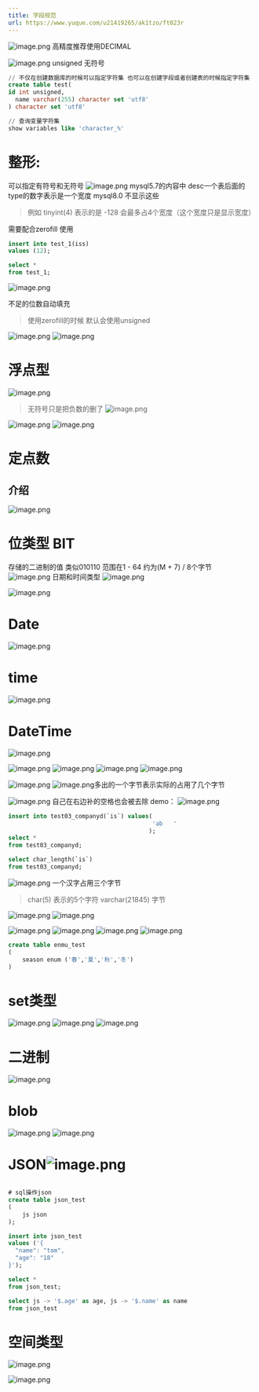 ```yaml
---
title: 字段规范
url: https://www.yuque.com/u21419265/ak1tzo/ft023r
---
```


![image.png](../../assets/mysql/ft023r/1646832534882-d00371e8-7ac2-4bd1-be29-dde81b89331f.png)
高精度推荐使用DECIMAL

![image.png](../../assets/mysql/ft023r/1646835311128-315df4d2-8950-4676-aaf7-08148b9db424.png)
unsigned 无符号

```sql
// 不仅在创建数据库的时候可以指定字符集 也可以在创建字段或者创建表的时候指定字符集
create table test(
id int unsigned,
  name varchar(255) character set 'utf8'
) character set 'utf8'
```

```sql
// 查询变量字符集
show variables like 'character_%'

```



# 整形:

可以指定有符号和无符号
![image.png](../../assets/mysql/ft023r/1646837230361-86f1fa8b-7a14-46c9-ae50-5077668513cd.png)
mysql5.7的内容中
desc一个表后面的type的数字表示是一个宽度
mysql8.0 不显示这些

> 例如 tinyint(4) 表示的是 -128 会最多占4个宽度（这个宽度只是显示宽度）

需要配合zerofill 使用

```sql
insert into test_1(iss)
values (12);

select *
from test_1;
```

![image.png](../../assets/mysql/ft023r/1646838296031-052c95f0-b29f-4c1c-80ca-04466d2caaa6.png)

不足的位数自动填充

> 使用zerofill的时候 默认会使用unsigned

![image.png](../../assets/mysql/ft023r/1646838529346-58dd32fb-fc65-431c-9dde-37fc061b2de2.png)
![image.png](../../assets/mysql/ft023r/1646838548566-b454f7d7-4cac-4356-94a5-8e4ebcff50ed.png)

# 浮点型

![image.png](../../assets/mysql/ft023r/1646969561012-76b94d37-00d0-40f9-9735-1a94b8dc3c2f.png)

> 无符号只是把负数的删了
> ![image.png](../../assets/mysql/ft023r/1646969821870-ecd012b9-91f9-4d33-9584-bc4437314062.png)

![image.png](../../assets/mysql/ft023r/1646969867420-cc7a36e3-b0b8-44a5-bcc4-b61dfbe20c35.png)
![image.png](../../assets/mysql/ft023r/1646970249762-faf81aa4-0222-4fd8-94d9-09216620566d.png)

# 定点数



## 介绍

![image.png](../../assets/mysql/ft023r/1646970389886-79317ddf-03a9-4db5-8555-79576fa6e907.png)

# 位类型 BIT

存储的二进制的值 类似010110
范围在1 - 64 约为(M + 7) / 8个字节
![image.png](../../assets/mysql/ft023r/1647018228563-3689d062-f3c6-4bc1-a5e4-b3f80839134a.png)
日期和时间类型
![image.png](../../assets/mysql/ft023r/1647018295882-e3270952-c154-42d9-a717-c3e7810188bb.png)

![image.png](../../assets/mysql/ft023r/1647018453346-5d81fd2e-5915-4c12-9940-477f8afe6a4a.png)

# Date

![image.png](../../assets/mysql/ft023r/1647018784897-178ad21b-d9da-4a79-a89e-27925db5317a.png)

# time

![image.png](../../assets/mysql/ft023r/1647019384860-aeb5d0d7-94f2-49be-9e5c-660e277c472f.png)

# DateTime

![image.png](../../assets/mysql/ft023r/1647019749516-baf067e8-0af7-4491-9927-1f4d6de66c29.png)

![image.png](../../assets/mysql/ft023r/1647160237638-5dd4981d-dd54-4909-b89a-e5c8d0ef5825.png)
![image.png](../../assets/mysql/ft023r/1647160328887-e89263c8-4358-4297-aaea-da801225e02b.png)
![image.png](../../assets/mysql/ft023r/1647160396340-4b98c22e-bb06-4e1c-bb99-6b1124864acc.png)
![image.png](../../assets/mysql/ft023r/1647160659102-e8c9c02e-b8ca-4649-9951-2d648ef698ef.png)

![image.png](../../assets/mysql/ft023r/1647160857252-f0eb4d01-0a01-499b-a37d-5139b7576be0.png)
![image.png](../../assets/mysql/ft023r/1647160969280-70a49391-e5f2-4356-bcfc-4323abb1bb2d.png)多出的一个字节表示实际的占用了几个字节

![image.png](../../assets/mysql/ft023r/1647161032105-1bb7384a-b23a-44c6-9343-52ad6ba5144c.png)
自己在右边补的空格也会被去除
demo：
![image.png](../../assets/mysql/ft023r/1647161556236-343a583d-1bd4-4de3-ba8d-4924f72c3cfc.png)

```sql
insert into test03_companyd(`is`) values(
                                         'ab   '
                                        );
select *
from test03_companyd;

select char_length(`is`)
from test03_companyd;

```

![image.png](../../assets/mysql/ft023r/1647161716794-6940bfa1-5751-41bf-80e9-69497832bfb8.png)
一个汉字占用三个字节

> char(5) 表示的5个字符
> varchar(21845) 字节

![image.png](../../assets/mysql/ft023r/1647179845478-457a880c-f519-4fa9-88b3-5eac9815024d.png)
![image.png](../../assets/mysql/ft023r/1647179947243-d2989ecb-3bf3-4587-b12f-37ba3ffac264.png)

![image.png](../../assets/mysql/ft023r/1647180108221-ec7adcb8-996c-4ce8-9521-0b54aaaa1d4f.png)
![image.png](../../assets/mysql/ft023r/1647180113404-18fab645-9197-4781-be0b-22eda48894e6.png)
![image.png](../../assets/mysql/ft023r/1647180334254-8ffaf411-62c3-4e28-88fd-e2b563d787c6.png)
![image.png](../../assets/mysql/ft023r/1647180428734-19fc42b8-70d7-4de0-aef6-d1c9919fea8e.png)

```sql
create table enmu_test
(
    season enum ('春','夏','秋','冬')
)
```



# set类型

![image.png](../../assets/mysql/ft023r/1647181321200-9446c5d3-ca8f-4383-8d12-565b7049bd40.png)
![image.png](../../assets/mysql/ft023r/1647181333690-17971ccf-a960-4094-a6c4-eb4c6db58a18.png)
![image.png](../../assets/mysql/ft023r/1647181411760-e4e270e0-b51d-4973-a137-fd3fba0215f8.png)

# 二进制

![image.png](../../assets/mysql/ft023r/1647183510070-4cbfb3c9-6e95-4163-9043-ecb84a6b8d6c.png)

# blob

![image.png](../../assets/mysql/ft023r/1647183932868-ca87280c-55d9-4f6d-a070-cf713122648e.png)
![image.png](../../assets/mysql/ft023r/1647184490918-482f236e-f099-48a1-97f6-b89cc635f4bd.png)

# JSON![image.png](../../assets/mysql/ft023r/1647184920792-78fb187f-9c94-4427-bd59-f1b507e2c84e.png)

```sql

# sql操作json
create table json_test
(
    js json
);

insert into json_test
values ('{
  "name": "tom",
  "age": "18"
}');

select *
from json_test;

select js -> '$.age' as age, js -> '$.name' as name
from json_test
```



# 空间类型

![image.png](../../assets/mysql/ft023r/1647187542326-b5c69f7c-6e2f-4f63-83aa-e2a9ed79bd10.png)

![image.png](../../assets/mysql/ft023r/1647187629558-e3c68b7d-ec13-46a7-ad35-44d0c754dd01.png)
